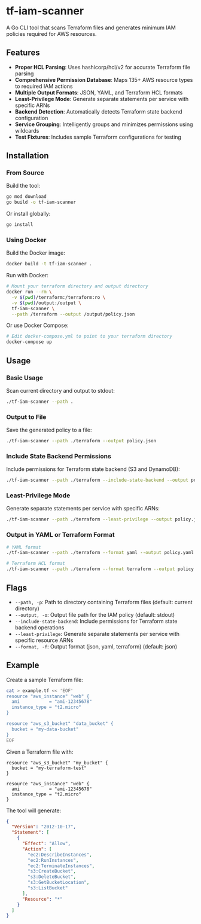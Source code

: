 # tf-iam-scanner

A Go CLI tool that scans Terraform files and generates minimum IAM policies required for AWS resources.

## Features

- **Proper HCL Parsing**: Uses hashicorp/hcl/v2 for accurate Terraform file parsing
- **Comprehensive Permission Database**: Maps 135+ AWS resource types to required IAM actions
- **Multiple Output Formats**: JSON, YAML, and Terraform HCL formats
- **Least-Privilege Mode**: Generate separate statements per service with specific ARNs
- **Backend Detection**: Automatically detects Terraform state backend configuration
- **Service Grouping**: Intelligently groups and minimizes permissions using wildcards
- **Test Fixtures**: Includes sample Terraform configurations for testing

## Installation

### From Source

Build the tool:
```bash
go mod download
go build -o tf-iam-scanner
```

Or install globally:
```bash
go install
```

### Using Docker

Build the Docker image:
```bash
docker build -t tf-iam-scanner .
```

Run with Docker:
```bash
# Mount your terraform directory and output directory
docker run --rm \
  -v $(pwd)/terraform:/terraform:ro \
  -v $(pwd)/output:/output \
  tf-iam-scanner \
  --path /terraform --output /output/policy.json
```

Or use Docker Compose:
```bash
# Edit docker-compose.yml to point to your terraform directory
docker-compose up
```

## Usage

### Basic Usage

Scan current directory and output to stdout:
```bash
./tf-iam-scanner --path .
```

### Output to File

Save the generated policy to a file:
```bash
./tf-iam-scanner --path ./terraform --output policy.json
```

### Include State Backend Permissions

Include permissions for Terraform state backend (S3 and DynamoDB):
```bash
./tf-iam-scanner --path ./terraform --include-state-backend --output policy.json
```

### Least-Privilege Mode

Generate separate statements per service with specific ARNs:
```bash
./tf-iam-scanner --path ./terraform --least-privilege --output policy.json
```

### Output in YAML or Terraform Format

```bash
# YAML format
./tf-iam-scanner --path ./terraform --format yaml --output policy.yaml

# Terraform HCL format
./tf-iam-scanner --path ./terraform --format terraform --output policy.tf
```

## Flags

- `--path, -p`: Path to directory containing Terraform files (default: current directory)
- `--output, -o`: Output file path for the IAM policy (default: stdout)
- `--include-state-backend`: Include permissions for Terraform state backend operations
- `--least-privilege`: Generate separate statements per service with specific resource ARNs
- `--format, -f`: Output format (json, yaml, terraform) (default: json)

## Example

Create a sample Terraform file:
```bash
cat > example.tf << 'EOF'
resource "aws_instance" "web" {
  ami           = "ami-12345678"
  instance_type = "t2.micro"
}

resource "aws_s3_bucket" "data_bucket" {
  bucket = "my-data-bucket"
}
EOF
```

Given a Terraform file with:
```hcl
resource "aws_s3_bucket" "my_bucket" {
  bucket = "my-terraform-test"
}

resource "aws_instance" "web" {
  ami           = "ami-12345678"
  instance_type = "t2.micro"
}
```

The tool will generate:
```json
{
  "Version": "2012-10-17",
  "Statement": [
    {
      "Effect": "Allow",
      "Action": [
        "ec2:DescribeInstances",
        "ec2:RunInstances",
        "ec2:TerminateInstances",
        "s3:CreateBucket",
        "s3:DeleteBucket",
        "s3:GetBucketLocation",
        "s3:ListBucket"
      ],
      "Resource": "*"
    }
  ]
}
```

